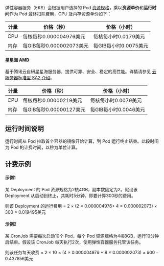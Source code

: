 弹性容器服务（EKS）会根据用户选择的 Pod [资源规格](https://intl.cloud.tencent.com/document/product/457/34057)，乘以**资源单价**和**运行时间**作为 Pod 最终扣除费用，CPU 及内存资源单价如下：

| 计量 | 价格（秒） |  价格（小时） |
|---------|---------|---------|
| CPU | 每核每秒0.000004976美元 |  每核每小时0.0179美元 |
| 内存 | 每GIB每秒0.000002073美元 |  每GIB每小时0.0075美元 |



#### 星星海 AMD
基于腾讯云自研星星海服务器，提供可靠、安全、稳定的高性能。详情请参见 [云服务器标准型 SA2 介绍](https://intl.cloud.tencent.com/document/product/213/11518#SA2)。

| 计量 | 价格（秒） | 价格（小时） |
|---------|---------|---------|
| CPU | 每核每秒0.00000219美元 | 每核每小时0.0079美元 |
| 内存 | 每GIB每秒0.00000127美元 | 每GIB每小时0.0046美元 |


## 运行时间说明
运行时间从 Pod 拉取首个容器的镜像开始计算，到 Pod 运行终止结束。此段时间为 Pod 的计费时间，以秒为单位计算。


## 计费示例
#### 示例1
某 Deployment 的 Pod 资源规格为2核4GB，副本数固定为2。假设该 Deployment 从启动到终止，共耗时5分钟，即要计算300秒的费用。 

则该 Deployment 的运行费用 = 2 × (2 × 0.000004976+ 4 × 0.000002073) × 300 = 0.019495美元


#### 示例2
某 CronJob 需要每次启动10个 Pod，每个 Pod 资源规格为4核8GB，运行10分钟后结束。假设该 CronJob 每天执行2次，使用弹性容器服务托管该任务。

则该任务每天收费 = 2 × 10 × (4 × 0.000004976 + 8 × 0.000002073) × 600 = 0.437856美元
